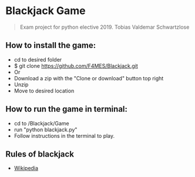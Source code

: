 # Blackjack Game
> Exam project for python elective 2019.
> Tobias Valdemar Schwartzlose

## How to install the game:
* cd to desired folder
* $ git clone https://github.com/F4MES/Blackjack.git 
* Or
* Download a zip with the "Clone or download" button top right
* Unzip
* Move to desired location

## How to run the game in terminal:
* cd to <YourPath>/Blackjack/Game
* run "python blackjack.py"
* Follow instructions in the terminal to play.

## Rules of blackjack
* [Wikipedia](https://en.wikipedia.org/wiki/Blackjack)